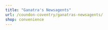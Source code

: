 ```yaml
---
title: "Ganatra's Newsagents"
url: /coundon-coventry/ganatras-newsagents/
shop: convenience
---
```

